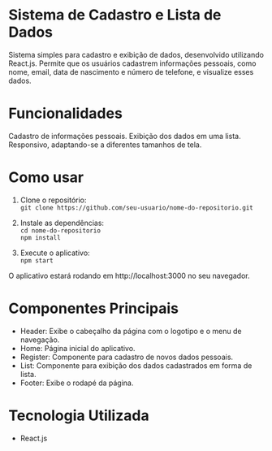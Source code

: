 # Sistema de Cadastro e Lista de Dados
  Sistema simples para cadastro e exibição de dados, desenvolvido utilizando React.js. Permite que os usuários cadastrem informações pessoais, como nome, email, data de nascimento e número de telefone, e visualize esses dados.

# Funcionalidades
  Cadastro de informações pessoais.
  Exibição dos dados em uma lista.
  Responsivo, adaptando-se a diferentes tamanhos de tela.

# Como usar
  1. Clone o repositório:                                                                                                                                                                                                                         
  `git clone https://github.com/seu-usuario/nome-do-repositorio.git`

  2. Instale as dependências:                                                                                                                                                                                                                     
  `cd nome-do-repositorio`                                                                                                                                                                                                                        
  `npm install`                                                                                                                                                                                                                                   

  3. Execute o aplicativo:                                                                                                                                                                                                                      
  `npm start`


  O aplicativo estará rodando em http://localhost:3000 no seu navegador.

# Componentes Principais
  - Header: Exibe o cabeçalho da página com o logotipo e o menu de navegação.
  - Home: Página inicial do aplicativo.
  - Register: Componente para cadastro de novos dados pessoais.
  - List: Componente para exibição dos dados cadastrados em forma de lista.
  - Footer: Exibe o rodapé da página.


# Tecnologia Utilizada
  - React.js
